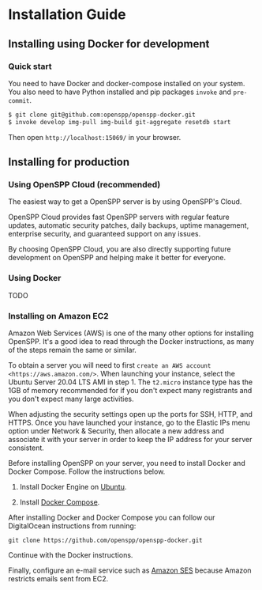 # Installation Guide

## Installing using Docker for development

### Quick start

You need to have Docker and docker-compose installed on your system. You also need to have Python installed
and pip packages `invoke` and `pre-commit`.

```bash
$ git clone git@github.com:openspp/openspp-docker.git
$ invoke develop img-pull img-build git-aggregate resetdb start
```

Then open `http://localhost:15069/` in your browser.

## Installing for production

### Using OpenSPP Cloud (recommended)

The easiest way to get a OpenSPP server is by using OpenSPP's Cloud.

OpenSPP Cloud provides fast OpenSPP servers with regular feature updates, automatic security patches, daily
backups, uptime management, enterprise security, and guaranteed support on any issues.

By choosing OpenSPP Cloud, you are also directly supporting future development on OpenSPP and helping make it
better for everyone.

### Using Docker

TODO

### Installing on Amazon EC2

Amazon Web Services (AWS) is one of the many other options for installing OpenSPP. It's a good idea to read
through the Docker instructions, as many of the steps remain the same or similar.

To obtain a server you will need to first `create an AWS account <https://aws.amazon.com/>`. When launching
your instance, select the Ubuntu Server 20.04 LTS AMI in step 1. The `t2.micro` instance type has the 1GB of
memory recommended for if you don't expect many registrants and you don't expect many large activities.

When adjusting the security settings open up the ports for SSH, HTTP, and HTTPS. Once you have launched your
instance, go to the Elastic IPs menu option under Network & Security, then allocate a new address and
associate it with your server in order to keep the IP address for your server consistent.

Before installing OpenSPP on your server, you need to install Docker and Docker Compose. Follow the
instructions below.

1. Install Docker Engine on [Ubuntu](https://docs.docker.com/engine/install/ubuntu/).

2. Install [Docker Compose](https://docs.docker.com/compose/install/).

After installing Docker and Docker Compose you can follow our DigitalOcean instructions from running:

`git clone https://github.com/openspp/openspp-docker.git`

Continue with the Docker instructions.

Finally, configure an e-mail service such as
[Amazon SES](https://docs.aws.amazon.com/ses/latest/DeveloperGuide/send-email-smtp.html) because Amazon
restricts emails sent from EC2.
